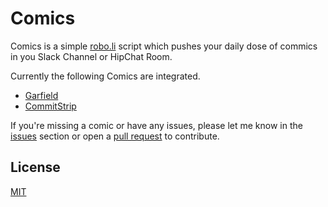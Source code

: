 # Comics

Comics is a simple [robo.li](https://robo.li/) script which pushes your daily dose of commics in you Slack Channel or HipChat Room.

Currently the following Comics are integrated.

- [Garfield](https://garfield.com/)
- [CommitStrip](http://www.commitstrip.com/en/)

If you're missing a comic or have any issues, please let me know in the [issues](https://github.com/mhauri/comics/issues/new) section or open a [pull request](https://help.github.com/articles/using-pull-requests) to contribute.


License
-------
[MIT](LICENSE.txt)